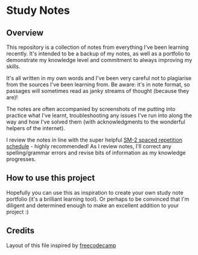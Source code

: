 # Study Notes

## Overview

This repository is a collection of notes from everything I've been learning recently. It's intended to be a backup of my notes, as well as a portfolio to demonstrate my knowledge level and commitment to always improving my skills.

It's all written in my own words and I've been very careful not to plagiarise from the sources I've been learning from. Be aware: it's in note format, so passages will sometimes read as janky streams of thought (because they are)! 

The notes are often accompanied by screenshots of me putting into practice what I've learnt, troubleshooting any issues I've run into along the way and how I've solved them (with acknowledgments to the wonderful helpers of the internet).

I review the notes in line with the super helpful [SM-2 spaced repetition schedule](https://www.lifehack.org/851026/spaced-repetition) - highly recommended! As I review notes, I'll correct any spelling/grammar errors and revise bits of information as my knowledge progresses. 



## How to use this project

Hopefully you can use this as inspiration to create your own study note portfolio (it's a brilliant learning tool). Or perhaps to be convinced that I'm diligent and determined enough to make an excellent addition to your project :)



## Credits

Layout of this file inspired by [freecodecamp](https://www.freecodecamp.org/news/how-to-write-a-good-readme-file/)